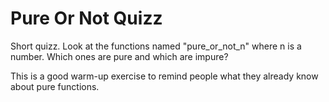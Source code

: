 Pure Or Not Quizz
=================

Short quizz. Look at the functions named "pure\_or\_not\_n" where n is a number. Which ones are pure and which are impure?

This is a good warm-up exercise to remind people what they already know about pure functions.
